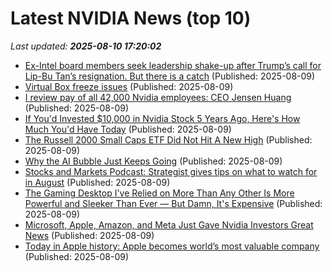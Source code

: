 # Latest NVIDIA News (top 10)
_Last updated: **2025-08-10 17:20:02**_

- [Ex-Intel board members seek leadership shake-up after Trump’s call for Lip-Bu Tan’s resignation. But there is a catch](https://www.livemint.com/companies/news/exintel-board-members-seek-leadership-shake-up-after-trump-s-call-for-lip-bu-tan-s-resignation-but-there-is-a-catch-11754755112408.html) (Published: 2025-08-09)
- [Virtual Box freeze issues](https://askubuntu.com/questions/1554284/virtual-box-freeze-issues) (Published: 2025-08-09)
- [I review pay of all 42,000 Nvidia employees: CEO Jensen Huang](https://economictimes.indiatimes.com/tech/tech-bytes/i-review-pay-of-all-42000-nvidia-employees-ceo-jensen-huang/articleshow/123207458.cms) (Published: 2025-08-09)
- [If You'd Invested $10,000 in Nvidia Stock 5 Years Ago, Here's How Much You'd Have Today](https://biztoc.com/x/d7faef5035341df3) (Published: 2025-08-09)
- [The Russell 2000 Small Caps ETF Did Not Hit A New High](https://www.forbes.com/sites/johnnavin/2025/08/09/the-russell-2000-small-caps-etf-did-not-hit-a-new-high/) (Published: 2025-08-09)
- [Why the AI Bubble Just Keeps Going](https://tagn.wordpress.com/2025/08/09/why-the-ai-bubble-wont-go-away/) (Published: 2025-08-09)
- [Stocks and Markets Podcast: Strategist gives tips on what to watch for in August](https://www.thestreet.com/investing/stocks/stocks-and-markets-podcast-strategist-gives-tips-on-what-to-watch-for-in-august) (Published: 2025-08-09)
- [The Gaming Desktop I've Relied on More Than Any Other Is More Powerful and Sleeker Than Ever — But Damn, It's Expensive](https://www.windowscentral.com/hardware/lenovo/lenovo-legion-tower-7i-gen-10-review) (Published: 2025-08-09)
- [Microsoft, Apple, Amazon, and Meta Just Gave Nvidia Investors Great News](https://biztoc.com/x/fd6d3396293858b7) (Published: 2025-08-09)
- [Today in Apple history: Apple becomes world’s most valuable company](https://www.cultofmac.com/apple-history/apple-most-valuable) (Published: 2025-08-09)
